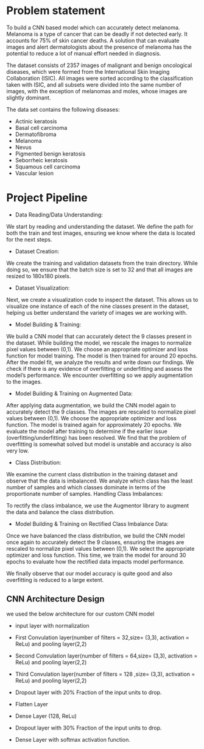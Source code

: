 # Problem statement 
To build a CNN based model which can accurately detect melanoma. Melanoma is a type of cancer that can be deadly if not detected early. It accounts for 75% of skin cancer deaths. A solution that can evaluate images and alert dermatologists about the presence of melanoma has the potential to reduce a lot of manual effort needed in diagnosis.

The dataset consists of 2357 images of malignant and benign oncological diseases, which were formed from the International Skin Imaging Collaboration (ISIC). All images were sorted according to the classification taken with ISIC, and all subsets were divided into the same number of images, with the exception of melanomas and moles, whose images are slightly dominant.


The data set contains the following diseases:

- Actinic keratosis
- Basal cell carcinoma
- Dermatofibroma
- Melanoma
- Nevus
- Pigmented benign keratosis
- Seborrheic keratosis
- Squamous cell carcinoma
- Vascular lesion



# Project Pipeline
- Data Reading/Data Understanding:
  
We start by reading and understanding the dataset. We define the path for both the train and test images, ensuring we know where the data is located for the next steps.

- Dataset Creation:
  
We create the training and validation datasets from the train directory. While doing so, we ensure that the batch size is set to 32 and that all images are resized to 180x180 pixels.

- Dataset Visualization:
  
Next, we create a visualization code to inspect the dataset. This allows us to visualize one instance of each of the nine classes present in the dataset, helping us better understand the variety of images we are working with.

- Model Building & Training:
  
We build a CNN model that can accurately detect the 9 classes present in the dataset. While building the model, we rescale the images to normalize pixel values between (0,1).
We choose an appropriate optimizer and loss function for model training.
The model is then trained for around 20 epochs.
After the model fit, we analyze the results and write down our findings. We check if there is any evidence of overfitting or underfitting and assess the model’s performance.
We encounter overfitting so we apply augmentation to the images.

- Model Building & Training on Augmented Data:

After applying data augmentation, we build the CNN model again to accurately detect the 9 classes. The images are rescaled to normalize pixel values between (0,1).
We choose the appropriate optimizer and loss function.
The model is trained again for approximately 20 epochs.
We evaluate the model after training to determine if the earlier issue (overfitting/underfitting) has been resolved.
We find that the problem of overfitting is somewhat solved but model is unstable and accuracy is also very low.

- Class Distribution:

We examine the current class distribution in the training dataset and observe that the data is imbalanced.
We analyze which class has the least number of samples and which classes dominate in terms of the proportionate number of samples.
Handling Class Imbalances:

To rectify the class imbalance, we use the Augmentor library to augment the data and balance the class distribution.

- Model Building & Training on Rectified Class Imbalance Data:

Once we have balanced the class distribution, we build the CNN model once again to accurately detect the 9 classes, ensuring the images are rescaled to normalize pixel values between (0,1).
We select the appropriate optimizer and loss function.
This time, we train the model for around 30 epochs to evaluate how the rectified data impacts model performance.

We finally observe that our model accuracy is quite good and also overfitting is reduced to a large extent.

 
## CNN Architecture Design
we used the below architecture for our custom CNN model

- input layer with normalization


- First Convulation layer(number of filters = 32,size= (3,3), activation = ReLu)  and pooling layer(2,2)


- Second Convulation layer(number of filters = 64,size= (3,3), activation = ReLu)  and pooling layer(2,2)


- Third Convulation layer(number of filters = 128 ,size= (3,3), activation = ReLu)  and pooling layer(2,2)


- Dropout layer with 20% Fraction of the input units to drop.


- Flatten Layer

- Dense Layer (128, ReLu)


- Dropout layer with 30% Fraction of the input units to drop.

- Dense Layer with softmax activation function.



